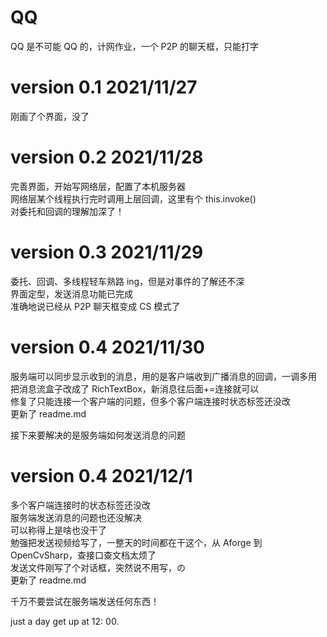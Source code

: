 # QQ

QQ 是不可能 QQ 的，计网作业，一个 P2P 的聊天框，只能打字

# version 0.1 2021/11/27

刚画了个界面，没了

# version 0.2 2021/11/28

完善界面，开始写网络层，配置了本机服务器  
网络层某个线程执行完时调用上层回调，这里有个 this.invoke()  
对委托和回调的理解加深了！

# version 0.3 2021/11/29

委托、回调、多线程轻车熟路 ing，但是对事件的了解还不深  
界面定型，发送消息功能已完成  
准确地说已经从 P2P 聊天框变成 CS 模式了

# version 0.4 2021/11/30

服务端可以同步显示收到的消息，用的是客户端收到广播消息的回调，一调多用  
把消息流盒子改成了 RichTextBox，新消息往后面+=连接就可以  
修复了只能连接一个客户端的问题，但多个客户端连接时状态标签还没改  
更新了 readme.md

接下来要解决的是服务端如何发送消息的问题

# version 0.4 2021/12/1

多个客户端连接时的状态标签还没改  
服务端发送消息的问题也还没解决  
可以称得上是啥也没干了  
勉强把发送视频给写了，一整天的时间都在干这个，从 Aforge 到 OpenCvSharp，查接口查文档太烦了  
发送文件刚写了个对话框，突然说不用写，の  
更新了 readme.md

千万不要尝试在服务端发送任何东西！

just a day get up at 12: 00.

